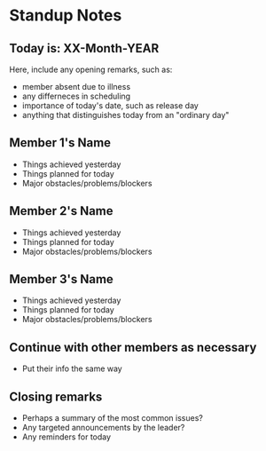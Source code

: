 # Standup Notes
## Today is: XX-Month-YEAR
Here, include any opening remarks, such as:
* member absent due to illness
* any differneces in scheduling
* importance of today's date, such as release day
* anything that distinguishes today from an "ordinary day"
## Member 1's Name
* Things achieved yesterday
* Things planned for today
* Major obstacles/problems/blockers
## Member 2's Name
* Things achieved yesterday
* Things planned for today
* Major obstacles/problems/blockers
## Member 3's Name
* Things achieved yesterday
* Things planned for today
* Major obstacles/problems/blockers
## Continue with other members as necessary
* Put their info the same way
## Closing remarks
* Perhaps a summary of the most common issues?
* Any targeted announcements by the leader?
* Any reminders for today